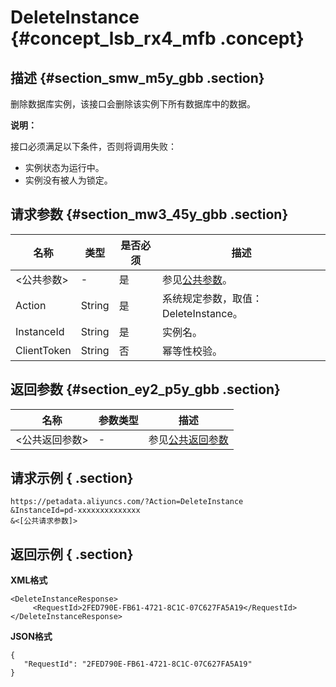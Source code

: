# DeleteInstance {#concept_lsb_rx4_mfb .concept}

## 描述 {#section_smw_m5y_gbb .section}

删除数据库实例，该接口会删除该实例下所有数据库中的数据。

**说明：** 

接口必须满足以下条件，否则将调用失败：

-   实例状态为运行中。
-   实例没有被人为锁定。

## 请求参数 {#section_mw3_45y_gbb .section}

|名称|类型|是否必须|描述|
|--|--|----|--|
|<公共参数\>|-|是|参见[公共参数](cn.zh-CN/API参考/公共参数.md#)。|
|Action|String|是|系统规定参数，取值：DeleteInstance。|
|InstanceId|String|是|实例名。|
|ClientToken|String|否|幂等性校验。|

## 返回参数 {#section_ey2_p5y_gbb .section}

|名称|参数类型|描述|
|--|----|--|
|<公共返回参数\>|-|参见[公共返回参数](cn.zh-CN/API参考/公共参数.md#section_hs4_m3y_gbb)|

## 请求示例 { .section}

```
https://petadata.aliyuncs.com/?Action=DeleteInstance
&InstanceId=pd-xxxxxxxxxxxxxx
&<[公共请求参数]>
```

## 返回示例 { .section}

**XML格式**

```
<DeleteInstanceResponse>  
     <RequestId>2FED790E-FB61-4721-8C1C-07C627FA5A19</RequestId>
</DeleteInstanceResponse>
```

**JSON格式**

```
{
   "RequestId": "2FED790E-FB61-4721-8C1C-07C627FA5A19"
}
```

